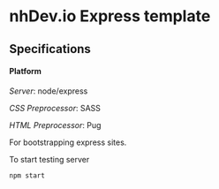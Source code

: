 # nhDev.io Express template

## Specifications
#### Platform
*Server*: node/express

*CSS Preprocessor*: SASS

*HTML Preprocessor*: Pug

For bootstrapping express sites. 

To start testing server
```
npm start
```